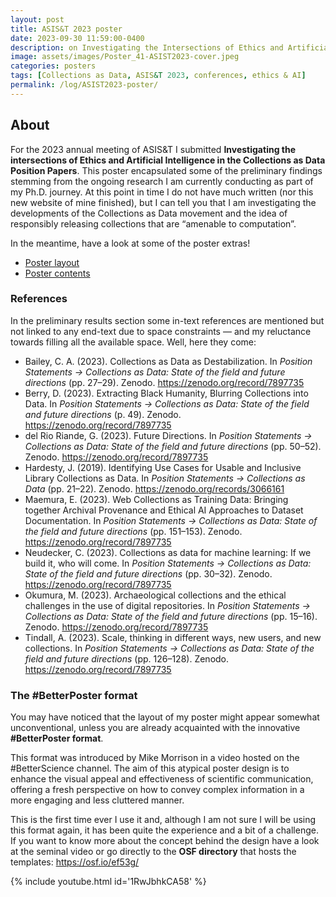 ```yaml
---
layout: post
title: ASIS&T 2023 poster
date: 2023-09-30 11:59:00-0400
description: on Investigating the Intersections of Ethics and Artificial Intelligence in the Collections as Data Position Papers
image: assets/images/Poster_41-ASIST2023-cover.jpeg
categories: posters
tags: [Collections as Data, ASIS&T 2023, conferences, ethics & AI] 
permalink: /log/ASIST2023-poster/
---
```

## About

For the 2023 annual meeting of ASIS&T I submitted **Investigating the intersections of Ethics and Artificial Intelligence in the Collections as Data Position Papers**. This poster encapsulated some of the preliminary findings stemming from the ongoing research I am currently conducting as part of my Ph.D. journey. At this point in time I do not have much written (nor this new website of mine finished), but I can tell you that I am investigating the developments of the Collections as Data movement and the idea of responsibly releasing collections that are “amenable to computation”. 

In the meantime, have a look at some of the poster extras!

<ul class="actions">
    <li><a href="https://semanticnoodles.github.io/assets/images/Poster_41-ASIST2023.jpg" class="button special icon fa-download" target="_blank">Poster layout</a></li>
    <li><a href="https://asistdl.onlinelibrary.wiley.com/doi/10.1002/pra2.955" class="button icon fa-external-link" target="_blank">Poster contents</a></li>
</ul>

### References

In the preliminary results section some in-text references are mentioned but not linked to any end-text due to space constraints — and my reluctance towards filling all the available space. Well, here they come:

- Bailey, C. A. (2023). Collections as Data as Destabilization. In *Position Statements -> Collections as Data: State of the field and future directions* (pp. 27–29). Zenodo. <a href='https://zenodo.org/record/7897735' target='_blank' class='url'>https://zenodo.org/record/7897735
- Berry, D. (2023). Extracting Black Humanity, Blurring Collections into Data. In *Position Statements -> Collections as Data: State of the field and future directions* (p. 49). Zenodo. <a href='https://zenodo.org/record/7897735' target='_blank' class='url'>https://zenodo.org/record/7897735
- del Rio Riande, G. (2023). Future Directions. In *Position Statements -> Collections as Data: State of the field and future directions* (pp. 50–52). Zenodo. <a href='https://zenodo.org/record/7897735' target='_blank' class='url'>https://zenodo.org/record/7897735
- Hardesty, J. (2019). Identifying Use Cases for Usable and Inclusive Library Collections as Data. In *Position Statements -> Collections as Data* (pp. 21–22). Zenodo.  <a href='https://zenodo.org/records/3066161' target='_blank' class='url'>https://zenodo.org/records/3066161</a>
- Maemura, E. (2023). Web Collections as Training Data: Bringing together Archival Provenance and Ethical AI Approaches to Dataset Documentation. In *Position Statements -> Collections as Data: State of the field and future directions* (pp. 151–153). Zenodo. <a href='https://zenodo.org/record/7897735' target='_blank' class='url'>https://zenodo.org/record/7897735</a>
- Neudecker, C. (2023). Collections as data for machine learning: If we build it, who will come. In *Position Statements -> Collections as Data: State of the field and future directions* (pp. 30–32). Zenodo. <a href='https://zenodo.org/record/7897735' target='_blank' class='url'>https://zenodo.org/record/7897735</a>
- Okumura, M. (2023). Archaeological collections and the ethical challenges in the use of digital repositories. In *Position Statements -> Collections as Data: State of the field and future directions* (pp. 15–16). Zenodo. <a href='https://zenodo.org/record/7897735' target='_blank' class='url'>https://zenodo.org/record/7897735</a>
- Tindall, A. (2023). Scale, thinking in different ways, new users, and new collections. In *Position Statements -> Collections as Data: State of the field and future directions* (pp. 126–128). Zenodo. <a href='https://zenodo.org/record/7897735' target='_blank' class='url'>https://zenodo.org/record/7897735</a>

### The #BetterPoster format

You may have noticed that the layout of my poster might appear somewhat unconventional, unless you are already acquainted with the innovative **#BetterPoster format**. 

This format was introduced by Mike Morrison in a video hosted on the #BetterScience channel. The aim of this atypical poster design is to enhance the visual appeal and effectiveness of scientific communication, offering a fresh perspective on how to convey complex information in a more engaging and less cluttered manner.

This is the first time ever I use it and, although I am not sure I will be using this format again, it has been quite the experience and a bit of a challenge. If you want to know more about the concept behind the design have a look at the seminal video or go directly to the **OSF directory** that hosts the templates: <a href="https://osf.io/ef53g/">https://osf.io/ef53g/

{% include youtube.html id='1RwJbhkCA58' %}
